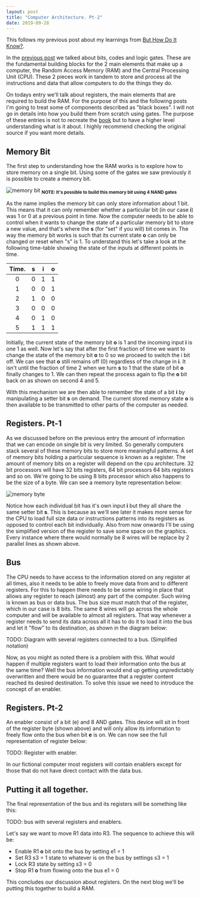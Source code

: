 ```yaml
---
layout: post
title: "Computer Architecture. Pt-2"
date: 2019-09-28
---
```


This follows my previous post about my learnings from [But How Do It Know?](http://www.buthowdoitknow.com/index.html). 

In the [previous post](https://eduardopoleo.github.io/2019/09/28/computer-architechture.html) we talked about bits, codes and logic gates. These are the fundamental building blocks for the 2 main elements that make up a computer, the Random Access Memory (RAM) and the Central Processing Unit (CPU). These 2 pieces work in tandem to store and process all the instructions and data that allow computers to do the things they do.

On todays entry we'll talk about registers, the main elements that are required to build the RAM. For the purpose of this and the following posts I'm going to treat some of components described as "black boxes". I will not go in details into how you build them from scratch using gates. The purpose of these entries is not to recreate the [book](http://www.buthowdoitknow.com/index.html) but to have a higher level understanding what is it about. I highly recommend checking the original source if you want more details.

## Memory Bit
The first step to understanding how the RAM works is to explore how to store memory on a single bit. Using some of the gates we saw previously it is possible to create a memory bit.

![memory bit](https://eduardo-tutorial-videos.s3.us-east-2.amazonaws.com/HDIK/memory_bit.png)
<sub><strong>NOTE: It's possible to build this memory bit using 4 NAND gates</strong></sub>

As the name implies the memory bit can only store information about 1 bit. This means that it can only remember whether a particular bit (in our case **i**) was 1 or 0 at a previous point in time. Now the computer needs to be able to control when it wants to change the state of a particular memory bit to store a new value, and that's where the **s** (for "set" if you will) bit comes in. The way the memory bit works is such that its current state **o** can only be changed or reset when "s" is 1. To understand this let's take a look at the following time-table showing the state of the inputs at different points in time.

Time. |   s  |  i  |  o
:---: | :---:|:---:|:---:
0     | 0    |1    |1
1     | 0    |0    |1
2     | 1    |0    |0
3     | 0    |0    |0
4     | 0    |1    |0
5     | 1    |1    |1

Initially, the current state of the memory bit **o** is 1 and the incoming input **i** is one 1 as well. Now let's say that after the first fraction of time we want to change the state of the memory bit **o** to 0 so we proceed to switch the i bit off. We can see that **o** still remains off (0) regardless of the change in **i**. It isn't until the fraction of time 2 when we turn **s** to 1 that the state of bit **o** finally changes to 1. We can then repeat the process again to flip the **o** bit back on as shown on second 4 and 5.

With this mechanism we are then able to remember the state of a bit **i** by manipulating a setter bit **s** on demand. The current stored memory state **o** is then available to be transmitted to other parts of the computer as needed.

## Registers. Pt-1
As we discussed before on the previous entry the amount of information that we can encode on single bit is very limited. So generally computers stack several of these memory bits to store more meaningful patterns. A set of memory bits holding a particular sequence is known as a register. The amount of memory bits on a register will depend on the cpu architecture. 32 bit processors will have 32 bits registers, 64 bit processors 64 bits registers and so on. We're going to be using 8 bits processor which also happens to be the size of a byte. We can see a memory byte representation below:

![memory byte](https://eduardo-tutorial-videos.s3.us-east-2.amazonaws.com/HDIK/memory_byte.png)

Notice how each individual bit has it's own input **i** but they all share the same setter bit **s**. This is because as we'll see later it makes more sense for the CPU to load full size data or instructions patterns into its registers as opposed to control each bit individually. Also from now onwards I'll be using the simplified version of the register to save some space on the graphics. Every instance where there would normally be 8 wires will be replace by 2 parallel lines as shown above.

## Bus
The CPU needs to have access to the information stored on any register at all times, also it needs to be able to freely move data from and to different registers. For this to happen there needs to be some wiring in place that allows any register to reach (almost) any part of the computer. Such wiring is known as bus or data bus. The bus size must match that of the register, which in our case is 8 bits. The same 8 wires will go across the whole computer and will be available to almost all registers. That way whenever a register needs to send its data across all it has to do it to load it into the bus and let it "flow" to its destination, as shown in the diagram below:

TODO: Diagram with several registers connected to a bus. (Simplified notation)

Now, as you might as noted there is a problem with this. What would happen if multiple registers want to load their information onto the bus at the same time? Well the bus information would end up getting unpredictably overwritten and there would be no guarantee that a register content reached its desired destination. To solve this issue we need to introduce the concept of an enabler.

## Registers. Pt-2
An enabler consist of a bit (e) and 8 AND gates. This device will sit in front of the register byte (shown above) and will only allow its information to freely flow onto the bus when bit **e** is on. We can now see the full representation of register below:

TODO: Register with enabler.

In our fictional computer most registers will contain enablers except for those that do not have direct contact with the data bus.

## Putting it all together.
The final representation of the bus and its registers will be something like this:

TODO: bus with several registers and enablers.

Let's say we want to move R1 data into R3. The sequence to achieve this will be:
- Enable R1 **o** bit onto the bus by setting e1 = 1
- Set R3 s3 = 1 state to whatever is on the bus by settings s3 = 1
- Lock R3 state by setting s3 = 0
- Stop R1 **o** from flowing onto the bus e1 = 0

This concludes our discussion about registers. On the next blog we'll be putting this together to build a RAM.